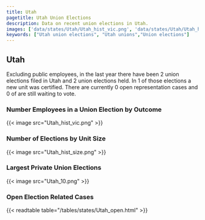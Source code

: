 ```yaml
---
title: Utah
pagetitle: Utah Union Elections
description: Data on recent union elections in Utah.
images: ['data/states/Utah/Utah_hist_vic.png', 'data/states/Utah/Utah_hist_size.png', 'data/states/Utah/Utah_10.png']
keywords: ["Utah union elections", "Utah unions","Union elections"]
---
```

##  Utah

Excluding public employees, in the last year there have been 2 union elections filed in Utah and 2 union elections held. In 1 of those elections a new unit was certified. There are currently 0 open representation cases and 0 of are still waiting to vote.

### Number Employees in a Union Election by Outcome
{{< image src="Utah_hist_vic.png" >}}

### Number of Elections by Unit Size
{{< image src="Utah_hist_size.png" >}}

### Largest Private Union Elections
{{< image src="Utah_10.png" >}}

### Open Election Related Cases
{{< readtable table="/tables/states/Utah_open.html" >}}

